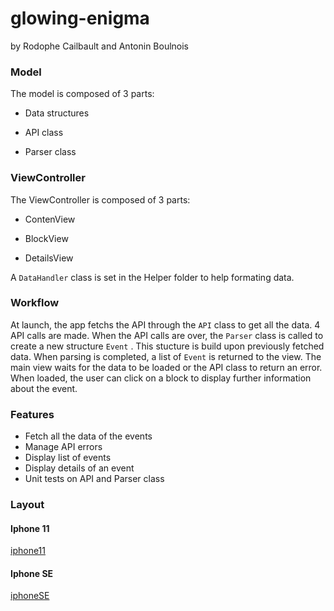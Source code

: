 # glowing-enigma

by Rodophe Cailbault and Antonin Boulnois

### Model

The model is composed of 3 parts:

- Data structures

- API  class

- Parser class

### ViewController

The ViewController is composed of 3 parts:

- ContenView

- BlockView

- DetailsView

A `DataHandler` class is set in the Helper folder to help formating data.

### Workflow

At launch, the app fetchs the API through the `API` class to get all the data. 4 API calls are made. When the API calls are over, the `Parser` class is called to create a new structure `Event` . This stucture is build upon previously fetched data. When parsing is completed, a list of `Event` is returned to the view.
The main view waits for the data to be loaded or the API class to return an error. 
When loaded, the user can click on a block to display further information about the event.

### Features

- Fetch all the data of the events
- Manage API errors
- Display list of events
- Display details of an event
- Unit tests on API and Parser class



### Layout

#### Iphone 11

[iphone11](https://github.com/Otan2/glowing-enigma/blob/main/image/iphone11.png)

#### Iphone SE

[iphoneSE](https://github.com/Otan2/glowing-enigma/blob/main/image/iphoneSE.png)


